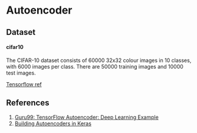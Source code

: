 # Autoencoder

## Dataset

#### cifar10

The CIFAR-10 dataset consists of 60000 32x32 colour images in 10 classes, with 6000 images per class. There are 50000 training images and 10000 test images.

[Tensorflow ref](https://www.tensorflow.org/datasets/catalog/cifar10)

## References

1. [Guru99: TensorFlow Autoencoder: Deep Learning Example](https://www.guru99.com/autoencoder-deep-learning.html)
2. [Building Autoencoders in Keras](https://blog.keras.io/building-autoencoders-in-keras.html)